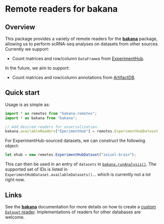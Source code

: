 # Remote readers for bakana

## Overview

This package provides a variety of remote readers for the [**bakana**](https://npmjs.org/package/bakana) package,
allowing us to perform scRNA-seq analyses on datasets from other sources.
Currently we support:

- Count matrices and row/column `DataFrame`s from [ExperimentHub](https://bioconductor.org/packages/ExperimentHub).

In the future, we aim to support:

- Count matrices and row/column annotations from [ArtifactDB](https://github.com/ArtifactDB).

## Quick start

Usage is as simple as:

```js
import * as remotes from "bakana-remotes";
import * as bakana from "bakana";

// Add desired readers for unserialization.
bakana.availableReaders["EperimentHub"] = remotes.ExperimentHubDataset;
```

For ExperimentHub-sourced datasets, we can construct the following object:

```js
let ehub = new remotes.ExperimentHubDataset("zeisel-brain");
```

This can then be used in an entry of `datasets` in [`bakana.runAnalysis()`](https://ltla.github.io/bakana/global.html#runAnalysis).
The supported set of IDs is listed in `ExperimentHubDataset.availableDatasets()`... which is currently not a lot right now.

## Links

See the [**bakana**](https://github.com/LTLA/bakana) documentation for more details on how to create a [custom `Dataset` reader](https://github.com/LTLA/bakana/blob/master/docs/related/custom_readers.md).
Implementations of readers for other databases are welcome.
